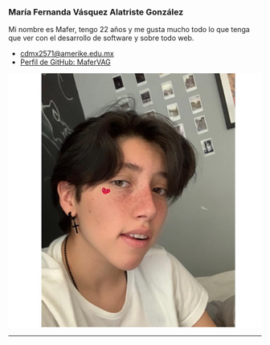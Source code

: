 ### María Fernanda Vásquez Alatriste González

Mi nombre es Mafer, tengo 22 años y me gusta mucho todo lo que tenga que ver con el desarrollo de software y sobre todo web. 

- [cdmx2571@amerike.edu.mx](cdmx2571@amerike.edu.mx)
- [Perfil de GitHub: MaferVAG](https://github.com/MaferVAG)

![MaferVAG](../img/MaferVAG.jpg)

---